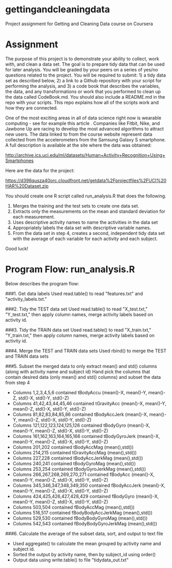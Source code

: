 gettingandcleaningdata
======================

Project assignment for Getting and Cleaning Data course on Coursera

# Assignment

The purpose of this project is to demonstrate your ability to collect, work with, and clean a data set. The goal is to prepare tidy data that can be used for later analysis. You will be graded by your peers on a series of yes/no questions related to the project. You will be required to submit: 1) a tidy data set as described below, 2) a link to a Github repository with your script for performing the analysis, and 3) a code book that describes the variables, the data, and any transformations or work that you performed to clean up the data called CodeBook.md. You should also include a README.md in the repo with your scripts. This repo explains how all of the scripts work and how they are connected.  

One of the most exciting areas in all of data science right now is wearable computing - see for example this article . Companies like Fitbit, Nike, and Jawbone Up are racing to develop the most advanced algorithms to attract new users. The data linked to from the course website represent data collected from the accelerometers from the Samsung Galaxy S smartphone. A full description is available at the site where the data was obtained: 

http://archive.ics.uci.edu/ml/datasets/Human+Activity+Recognition+Using+Smartphones 

Here are the data for the project: 

https://d396qusza40orc.cloudfront.net/getdata%2Fprojectfiles%2FUCI%20HAR%20Dataset.zip 

 You should create one R script called run_analysis.R that does the following. 
 
1. Merges the training and the test sets to create one data set.
2. Extracts only the measurements on the mean and standard deviation for each measurement. 
3. Uses descriptive activity names to name the activities in the data set
4. Appropriately labels the data set with descriptive variable names. 
5. From the data set in step 4, creates a second, independent tidy data set with the average of each variable for each activity and each subject.

Good luck!

# Program Flow: run_analysis.R

Below describes the program flow:

###1. Get data labels
Used read.table() to read "features.txt" and "activity_labels.txt."

###2. Tidy the TEST data set
Used read.table() to read "X_test.txt," "Y_test.txt," then apply column names, merge activity labels based on activity id.  

###3. Tidy the TRAIN data set
Used read.table() to read "X_train.txt," "Y_train.txt," then apply column names, merge activity labels based on activity id.  

###4. Merge the TEST and TRAIN data sets
Used rbind() to merge the TEST and TRAIN data sets

###5. Subset the merged data to only extract mean() and std() columns (along with activity name and subject id)
Hand pick the columns that contain desired data (only mean() and std() columns) and subset the data from step 4
* Columns 1,2,3,4,5,6 contained tBodyAccu (mean()-X, mean()-Y, mean()-Z, std()-X, std()-Y, std()-Z)
* Columns 41,42,43,44,45,46 contained tGravityAcc (mean()-X, mean()-Y, mean()-Z, std()-X, std()-Y, std()-Z)
* Columns 81,82,83,84,85,86 contained tBodyAccJerk (mean()-X, mean()-Y, mean()-Z, std()-X, std()-Y, std()-Z)
* Columns 121,122,123,124,125,126 contained tBodyGyro (mean()-X, mean()-Y, mean()-Z, std()-X, std()-Y, std()-Z)
* Columns 161,162,163,164,165,166 contained tBodyGyroJerk (mean()-X, mean()-Y, mean()-Z, std()-X, std()-Y, std()-Z)
* Columns 201,202 contained tBodyAccMag (mean(),std())
* Columns 214,215 contained tGravityAccMag (mean(),std())
* Columns 227,228 contained tBodyAccJerkMag (mean(),std())
* Columns 240,241 contained tBodyGyroMag (mean(),std())
* Columns 253,254 contained tBodyGyroJerkMag (mean(),std())
* Columns 266,267,268,269,270,271 contained fBodyAcc (mean()-X, mean()-Y, mean()-Z, std()-X, std()-Y, std()-Z)
* Columns 345,346,347,348,349,350 contained fBodyAccJerk (mean()-X, mean()-Y, mean()-Z, std()-X, std()-Y, std()-Z)
* Columns 424,425,426,427,428,429 contained fBodyGyro (mean()-X, mean()-Y, mean()-Z, std()-X, std()-Y, std()-Z)
* Columns 503,504 contained fBodyAccMag (mean(),std())
* Columns 516,517 contained fBodyBodyAccJerkMag (mean(),std())
* Columns 529,530 contained fBodyBodyGyroMag (mean(),std())
* Columns 542,543 contained fBodyBodyGyroJerkMag (mean(),std()) 

###6. Calculate the average of the subset data, sort, and output to text file
* Used aggregate() to calculate the mean grouped by activity name and subject id.
* Sorted the output by activity name, then by subject_id using order()
* Output data using write.table() to file "tidydata_out.txt"
